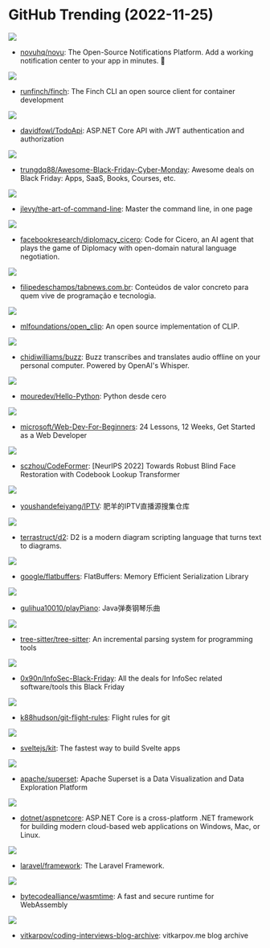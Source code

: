 # GitHub Trending (2022-11-25)

![](https://img.shields.io/badge/TypeScript-New%20356-green?style=flat-square&logo=appveyor)
- [novuhq/novu](https://github.com/novuhq/novu): The Open-Source Notifications Platform. Add a working notification center to your app in minutes. 🚀

![](https://img.shields.io/badge/Go-New%20128-green?style=flat-square&logo=appveyor)
- [runfinch/finch](https://github.com/runfinch/finch): The Finch CLI an open source client for container development

![](https://img.shields.io/badge/C%23-New%2034-green?style=flat-square&logo=appveyor)
- [davidfowl/TodoApi](https://github.com/davidfowl/TodoApi): ASP.NET Core API with JWT authentication and authorization

![](https://img.shields.io/badge/none-New%20261-green?style=flat-square&logo=appveyor)
- [trungdq88/Awesome-Black-Friday-Cyber-Monday](https://github.com/trungdq88/Awesome-Black-Friday-Cyber-Monday): Awesome deals on Black Friday: Apps, SaaS, Books, Courses, etc.

![](https://img.shields.io/badge/none-New%20882-green?style=flat-square&logo=appveyor)
- [jlevy/the-art-of-command-line](https://github.com/jlevy/the-art-of-command-line): Master the command line, in one page

![](https://img.shields.io/badge/Python-New%20121-green?style=flat-square&logo=appveyor)
- [facebookresearch/diplomacy_cicero](https://github.com/facebookresearch/diplomacy_cicero): Code for Cicero, an AI agent that plays the game of Diplomacy with open-domain natural language negotiation.

![](https://img.shields.io/badge/HTML-New%20569-green?style=flat-square&logo=appveyor)
- [filipedeschamps/tabnews.com.br](https://github.com/filipedeschamps/tabnews.com.br): Conteúdos de valor concreto para quem vive de programação e tecnologia.

![](https://img.shields.io/badge/Python-New%2041-green?style=flat-square&logo=appveyor)
- [mlfoundations/open_clip](https://github.com/mlfoundations/open_clip): An open source implementation of CLIP.

![](https://img.shields.io/badge/Python-New%20100-green?style=flat-square&logo=appveyor)
- [chidiwilliams/buzz](https://github.com/chidiwilliams/buzz): Buzz transcribes and translates audio offline on your personal computer. Powered by OpenAI's Whisper.

![](https://img.shields.io/badge/Python-New%2073-green?style=flat-square&logo=appveyor)
- [mouredev/Hello-Python](https://github.com/mouredev/Hello-Python): Python desde cero

![](https://img.shields.io/badge/JavaScript-New%20201-green?style=flat-square&logo=appveyor)
- [microsoft/Web-Dev-For-Beginners](https://github.com/microsoft/Web-Dev-For-Beginners): 24 Lessons, 12 Weeks, Get Started as a Web Developer

![](https://img.shields.io/badge/Python-New%2035-green?style=flat-square&logo=appveyor)
- [sczhou/CodeFormer](https://github.com/sczhou/CodeFormer): [NeurIPS 2022] Towards Robust Blind Face Restoration with Codebook Lookup Transformer

![](https://img.shields.io/badge/PHP-New%20108-green?style=flat-square&logo=appveyor)
- [youshandefeiyang/IPTV](https://github.com/youshandefeiyang/IPTV): 肥羊的IPTV直播源搜集仓库

![](https://img.shields.io/badge/Go-New%201-green?style=flat-square&logo=appveyor)
- [terrastruct/d2](https://github.com/terrastruct/d2): D2 is a modern diagram scripting language that turns text to diagrams.

![](https://img.shields.io/badge/C%2B%2B-New%2016-green?style=flat-square&logo=appveyor)
- [google/flatbuffers](https://github.com/google/flatbuffers): FlatBuffers: Memory Efficient Serialization Library

![](https://img.shields.io/badge/Java-New%2012-green?style=flat-square&logo=appveyor)
- [gulihua10010/playPiano](https://github.com/gulihua10010/playPiano): Java弹奏钢琴乐曲

![](https://img.shields.io/badge/Rust-New%2013-green?style=flat-square&logo=appveyor)
- [tree-sitter/tree-sitter](https://github.com/tree-sitter/tree-sitter): An incremental parsing system for programming tools

![](https://img.shields.io/badge/none-New%20118-green?style=flat-square&logo=appveyor)
- [0x90n/InfoSec-Black-Friday](https://github.com/0x90n/InfoSec-Black-Friday): All the deals for InfoSec related software/tools this Black Friday

![](https://img.shields.io/badge/none-New%2045-green?style=flat-square&logo=appveyor)
- [k88hudson/git-flight-rules](https://github.com/k88hudson/git-flight-rules): Flight rules for git

![](https://img.shields.io/badge/JavaScript-New%2027-green?style=flat-square&logo=appveyor)
- [sveltejs/kit](https://github.com/sveltejs/kit): The fastest way to build Svelte apps

![](https://img.shields.io/badge/TypeScript-New%2020-green?style=flat-square&logo=appveyor)
- [apache/superset](https://github.com/apache/superset): Apache Superset is a Data Visualization and Data Exploration Platform

![](https://img.shields.io/badge/C%23-New%2013-green?style=flat-square&logo=appveyor)
- [dotnet/aspnetcore](https://github.com/dotnet/aspnetcore): ASP.NET Core is a cross-platform .NET framework for building modern cloud-based web applications on Windows, Mac, or Linux.

![](https://img.shields.io/badge/PHP-New%206-green?style=flat-square&logo=appveyor)
- [laravel/framework](https://github.com/laravel/framework): The Laravel Framework.

![](https://img.shields.io/badge/Rust-New%2020-green?style=flat-square&logo=appveyor)
- [bytecodealliance/wasmtime](https://github.com/bytecodealliance/wasmtime): A fast and secure runtime for WebAssembly

![](https://img.shields.io/badge/none-New%2043-green?style=flat-square&logo=appveyor)
- [vitkarpov/coding-interviews-blog-archive](https://github.com/vitkarpov/coding-interviews-blog-archive): vitkarpov.me blog archive

